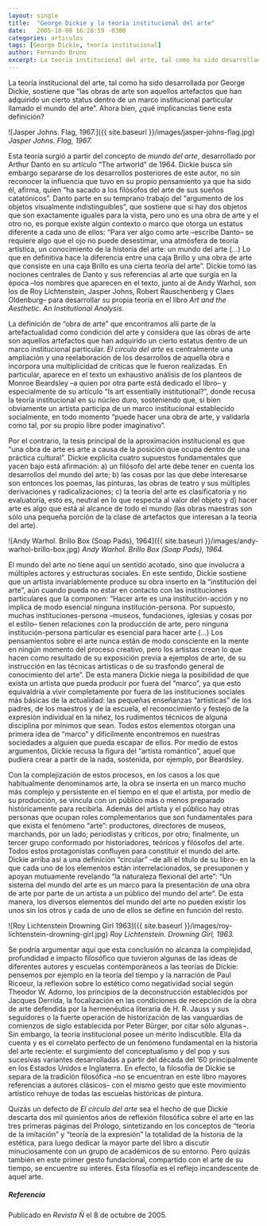 ```yaml
---
layout: single
title:  "George Dickie y la teoría institucional del arte"
date:   2005-10-08 16:28:59 -0300
categories: articulos
tags: [George Dickie, teoría institucional]
author: Fernando Bruno
excerpt: La teoría institucional del arte, tal como ha sido desarrollada por George Dickie, sostiene que “las obras de arte son aquellos artefactos que han adquirido un cierto status dentro de un marco institucional particular llamado el mundo del arte”. Ahora bien, ¿qué implicancias tiene esta definición?
---
```


La teoría institucional del arte, tal como ha sido desarrollada por George Dickie, sostiene que “las obras de arte son aquellos artefactos que han adquirido un cierto status dentro de un marco institucional particular llamado el mundo del arte”. Ahora bien, ¿qué implicancias tiene esta definición?

![Jasper Johns. Flag, 1967.]({{ site.baseurl }}/images/jasper-johns-flag.jpg)
*Jasper Johns. Flag, 1967.*

Esta teoría surgió a partir del concepto de _mundo del arte_, desarrollado por Arthur Danto en su artículo “The artworld” de 1964\. Dickie busca sin embargo separarse de los desarrollos posteriores de este autor, no sin reconocer la influencia que tuvo en su propio pensamiento ya que ha sido él, afirma, quien “ha sacado a los filósofos del arte de sus sueños catatónicos”. Danto parte en su temprano trabajo del “argumento de los objetos visualmente indistinguibles”, que sostiene que si hay dos objetos que son exactamente iguales para la vista, pero uno es una obra de arte y el otro no, es porque existe algún contexto o marco que otorga un estatus diferente a cada uno de ellos: “Para ver algo como arte –escribe Danto– se requiere algo que el ojo no puede desestimar, una atmósfera de teoría artística, un conocimiento de la historia del arte: un mundo del arte (...) Lo que en definitiva hace la diferencia entre una caja Brillo y una obra de arte que consiste en una caja Brillo es una cierta teoría del arte”. Dickie tomó las nociones centrales de Danto y sus referencias al arte que surgía en la época –los nombres que aparecen en el texto, junto al de Andy Warhol, son los de Roy Lichtenstein, Jasper Johns, Robert Rauschenberg y Claes Oldenburg– para desarrollar su propia teoría en el libro _Art and the Aesthetic. An Institutional Analysis_.

La definición de “obra de arte” que encontramos allí parte de la artefactualidad como condición del arte y considera que las obras de arte son aquellos artefactos que han adquirido un cierto estatus dentro de un marco institucional particular. _El círculo del arte_ es centralmente una ampliación y una reelaboración de los desarrollos de aquella obra e incorpora una multiplicidad de críticas que le fueron realizadas. En particular, aparece en el texto un exhaustivo análisis de los planteos de Monroe Beardsley –a quien por otra parte está dedicado el libro– y especialmente de su artículo “Is art essentially institutional?”, donde recusa la teoría institucional en su núcleo duro, sosteniendo que, si bien obviamente un artista participa de un marco institucional establecido socialmente, en todo momento “puede hacer una obra de arte, y validarla como tal, por su propio libre poder imaginativo”.

Por el contrario, la tesis principal de la aproximación institucional es que “una obra de arte es arte a causa de la posición que ocupa dentro de una práctica cultural”. Dickie explicita cuatro supuestos fundamentales que yacen bajo está afirmación: a) un filósofo del arte debe tener en cuenta los desarrollos del mundo del arte; b) las cosas por las que debe interesarse son entonces los poemas, las pinturas, las obras de teatro y sus múltiples derivaciones y radicalizaciones; c) la teoría del arte es clasificatoria y no evaluatoria, esto es, neutral en lo que respecta al valor del objeto y d) hacer arte es algo que está al alcance de todo el mundo (las obras maestras son sólo una pequeña porción de la clase de artefactos que interesan a la teoría del arte).

![Andy Warhol. Brillo Box (Soap Pads), 1964]({{ site.baseurl }}/images/andy-warhol-brillo-box.jpg)
*Andy Warhol. Brillo Box (Soap Pads), 1964.*

El mundo del arte no tiene aquí un sentido acotado, sino que involucra a múltiples actores y estructuras sociales. En este sentido, Dickie sostiene que un artista invariablemente produce su obra inserto en la “institución del arte”, aún cuando pueda no estar en contacto con las instituciones particulares que la componen: “Hacer arte es una institución-acción y no implica de modo esencial ninguna institución-persona. Por supuesto, muchas instituciones-persona –museos, fundaciones, iglesias y cosas por el estilo– tienen relaciones con la producción de arte, pero ninguna institución-persona particular es esencial para hacer arte (...) Los pensamientos sobre el arte nunca están de modo consciente en la mente en ningún momento del proceso creativo, pero los artistas crean lo que hacen como resultado de su exposición previa a ejemplos de arte, de su instrucción en las técnicas artísticas o de su trasfondo general de conocimiento del arte”. De esta manera Dickie niega la posibilidad de que exista un artista que pueda producir por fuera del “marco”, ya que esto equivaldría a vivir completamente por fuera de las instituciones sociales más básicas de la actualidad: las pequeñas enseñanzas “artísticas” de los padres, de los maestros y de la escuela, el reconocimiento y festejo de la expresión individual en la niñez, los rudimentos técnicos de alguna disciplina por mínimos que sean. Todos estos elementos otorgan una primera idea de “marco” y difícilmente encontremos en nuestras sociedades a alguien que pueda escapar de ellos. Por medio de estos argumentos, Dickie recusa la figura del “artista romántico”, aquel que pudiera crear a partir de la nada, sostenida, por ejemplo, por Beardsley.

Con la complejización de estos procesos, en los casos a los que habitualmente denominamos arte, la obra se inserta en un marco mucho más complejo y persistente en el tiempo en el que el artista, por medio de su producción, se vincula con un público más o menos preparado históricamente para recibirla. Además del artista y el público hay otras personas que ocupan roles complementarios que son fundamentales para que exista el fenómeno “arte”: productores, directores de museos, marchands, por un lado; periodistas y críticos, por otro; finalmente, un tercer grupo conformado por historiadores, teóricos y filósofos del arte. Todos estos protagonistas confluyen para constituir el mundo del arte. Dickie arriba así a una definición “circular” –de allí el título de su libro– en la que cada uno de los elementos están interrelacionados, se presuponen y apoyan mutuamente revelando “la naturaleza flexional del arte”: “Un sistema del mundo del arte es un marco para la presentación de una obra de arte por parte de un artista a un público del mundo del arte”. De esta manera, los diversos elementos del mundo del arte no pueden existir los unos sin los otros y cada de uno de ellos se define en función del resto.

![Roy Lichtenstein Drowning Girl 1963]({{ site.baseurl }}/images/roy-lichtenstein-drowning-girl.jpg)
*Roy Lichtenstein. Drowning Girl, 1963.*

Se podría argumentar aquí que esta conclusión no alcanza la complejidad, profundidad e impacto filosófico que tuvieron algunas de las ideas de diferentes autores y escuelas contemporáneos a las teorías de Dickie: pensemos por ejemplo en la teoría del tiempo y la narración de Paul Ricoeur, la reflexión sobre lo estético como negatividad social según Theodor W. Adorno, los principios de la deconstrucción establecidos por Jacques Derrida, la focalización en las condiciones de recepción de la obra de arte defendida por la hermenéutica literaria de H. R. Jauss y sus seguidores o la fuerte operación de historización de las vanguardias de comienzos de siglo establecida por Peter Bürger, por citar sólo algunas¬. Sin embargo, la teoría institucional posee un mérito indiscutible. Ella da cuenta y es el correlato perfecto de un fenómeno fundamental en la historia del arte reciente: el surgimiento del conceptualismo y del pop y sus sucesivas variantes desarrolladas a partir del década del ’60 principalmente en los Estados Unidos e Inglaterra. En efecto, la filosofía de Dickie se separa de la tradición filosófica –no se encuentran en este libro mayores referencias a autores clásicos– con el mismo gesto que este movimiento artístico rehuye de todas las escuelas históricas de pintura.

Quizás un defecto de _El círculo del arte_ sea el hecho de que Dickie descarta dos mil quinientos años de reflexión filosófica sobre el arte en las tres primeras páginas del Prólogo, sintetizando en los conceptos de “teoría de la imitación” y “teoría de la expresión” la totalidad de la historia de la estética, para luego dedicar la mayor parte del libro a discutir minuciosamente con un grupo de académicos de su entorno. Pero quizás también en este primer gesto fundacional, compartido con el arte de su tiempo, se encuentre su interés. Esta filosofía es el reflejo incandescente de aquel arte.

##### Referencia

Publicado en _Revista Ñ_ el 8 de octubre de 2005.
